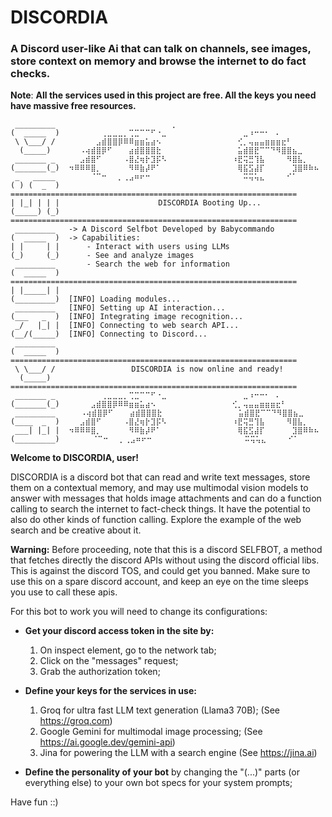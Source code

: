 # DISCORDIA

### A Discord user-like Ai that can talk on channels, see images, store context on memory and browse the internet to do fact checks.

**Note**: **All the services used in this project are free. All the keys you need have massive free resources.**

```
 _________   ⠀⠀⠀⠀⠀⠀⠀⠀⠀⠀⠀⠀⠀⠀⠀⠀⠀⠀⠀⡀⠀⠀⠀⠀⠀⠀⠀⠀⠀⠀⠀⠀⠀⠀
(  _____  )  ⠀⠀⠀⠀⠀⠀⢀⣀⣀⣀⡀⢉⣉⠉⠉⠋⠐⣀⠀⠀⠀⠀⠀⠀⠀⠀⠀⠀⠀⠀⠀⠀⣀⠰⠒⠒⠂⠀⠄⠀⠀⠀⠀⠀⠀⠀
 \ \___/ /   ⠀⠀⠀⠀⠀⣠⣾⣿⣿⡿⠿⠿⣶⣶⣥⣴⠢⠀⠀⠀⠀⠀⠀⠀⠀⠀⠀⠀⠀⠀⠀⢊⡀⢤⣤⣤⣶⣶⣶⣖⠃⠀⠀⠀⠀⠀
  (_____)    ⠀⠀⠠⢴⣾⣿⡿⠋⠀⠀⠀⣴⣾⣿⣿⣿⣗⠀⠀⠀⠀⠀⠀⠀⠀⠀⠀⠀⠀⠀⠀⣥⣾⣿⣟⠉⠉⠙⠻⣿⣿⣦⣀⠀⠀⠀
 _______ _   ⠀⠀⣠⣾⣿⠋⠀⠀⠀⠀⠠⣿⣜⢶⡗⣹⡯⠣⠀⠀⠀⠀⠀⠀⠀⠀⠀⠀⠀⠀⠰⣟⢭⣛⢹⣧⠀⠀⠀⠀⠻⣿⣧⡀⠀⠀
(_______(_)  ⠲⠿⠿⠿⣿⡀⠀⠀⠀⠀⠀⠻⠿⣷⡼⠟⠁⠀⠀⠀⠀⠀⠀⠀⠀⠀⠀⠀⠀⠀⠀⢿⣯⣫⣼⡏⠀⠀⠀⠀⠀⣹⣿⠿⠷⠦
 _   _____   ⠀⠀⠀⠀⠈⠉⠒⠀⠀⡀⢀⣠⠶⠖⠒⠀⠀⠀⠀⠀⠀⠀⠀⠀⠀⠀⠀⠀⠀⠀⠀⠀⠭⢭⢥⣄⠀⠀⠀⠀⠊⠁⠀⠀⠀⠀
( ) (  _  )  ================================================================
| |_| | | |                      DISCORDIA Booting Up...
(_____) (_)  ================================================================
 _________   -> A Discord Selfbot Developed by Babycommando
(  _____  )  -> Capabilities:
| |     | |      - Interact with users using LLMs
(_)     (_)      - See and analyze images
 _________       - Search the web for information
(  _____  )  ================================================================
| |_____| |
(_________)  [INFO] Loading modules...
 _________   [INFO] Setting up AI interaction...
(___   _  )  [INFO] Integrating image recognition...
 _/   |_| |  [INFO] Connecting to web search API...
(__/(_____)  [INFO] Connecting to Discord...
 _________
(  _____  )  ================================================================
 \ \___/ /                 DISCORDIA is now online and ready!
  (_____)    ================================================================
 _______ _   ⠀⠀⠀⠀⠀⠀⢀⣀⣀⣀⡀⢉⣉⠉⠉⠋⠐⣀⠀⠀⠀⠀⠀⠀⠀⠀⠀⠀⠀⠀⠀⠀⣀⠰⠒⠒⠂⠀⠄⠀⠀⠀⠀⠀⠀⠀⠀
(_______(_)  ⠀⠀⠀⠀⣠⣾⣿⣿⡿⠿⠿⣶⣶⣥⣴⠢⠀⠀⠀⠀⠀⠀⠀⠀⠀⠀⠀⠀⠀⠀⢊⡀⢤⣤⣤⣶⣶⣶⣖⠃⠀⠀⠀⠀⠀
 _________  ⠀⠀⠀⠠⢴⣾⣿⡿⠋⠀⠀⠀⣴⣾⣿⣿⣿⣗⠀⠀⠀⠀⠀⠀⠀⠀⠀⠀⠀⠀⠀⠀⣥⣾⣿⣟⠉⠉⠙⠻⣿⣿⣦⣀⠀⠀⠀
(____  _  )  ⠀⠀⣠⣾⣿⠋⠀⠀⠀⠀⠠⣿⣜⢶⡗⣹⡯⠣⠀⠀⠀⠀⠀⠀⠀⠀⠀⠀⠀⠀⠰⣟⢭⣛⢹⣧⠀⠀⠀⠀⠻⣿⣧⡀⠀⠀
 ___| |_| |  ⠲⠿⠿⠿⣿⡀⠀⠀⠀⠀⠀⠻⠿⣷⡼⠟⠁⠀⠀⠀⠀⠀⠀⠀⠀⠀⠀⠀⠀⠀⠀⢿⣯⣫⣼⡏⠀⠀⠀⠀⠀⣹⣿⠿⠷⠦
(_________)      ⠀⠈⠉⠒⠀⠀⡀⢀⣠⠶⠖⠒⠀⠀⠀⠀⠀⠀⠀⠀⠀⠀⠀⠀⠀⠀⠀⠀⠀⠭⢭⢥⣄⠀⠀⠀⠀⠊⠁⠀⠀⠀⠀
```

**Welcome to DISCORDIA, user!**

DISCORDIA is a discord bot that can read and write text messages,
store them on a contextual memory, and may use multimodal vision
models to answer with messages that holds image attachments and
can do a function calling to search the internet to fact-check
things. It have the potential to also do other kinds of function
calling. Explore the example of the web search and be creative about it.

**Warning:** Before proceeding, note that this is a discord SELFBOT,
a method that fetches directly the discord APIs without using the
discord official libs. This is against the discord TOS, and could
get you banned. Make sure to use this on a spare discord account,
and keep an eye on the time sleeps you use to call these apis.

For this bot to work you will need to change its configurations:

- **Get your discord access token in the site by:**

  1. On inspect element, go to the network tab;
  2. Click on the "messages" request;
  3. Grab the authorization token;

- **Define your keys for the services in use:**

  1. Groq for ultra fast LLM text generation (Llama3 70B); (See https://groq.com)
  2. Google Gemini for multimodal image processing; (See https://ai.google.dev/gemini-api)
  3. Jina for powering the LLM with a search engine (See https://jina.ai)

- **Define the personality of your bot** by changing the "(...)" parts (or everything else) to your own bot specs for your system prompts;

Have fun ::)
